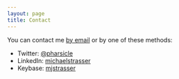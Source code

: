 ```yaml
---
layout: page
title: Contact
---
```


You can contact me <a href="http://www.google.com/recaptcha/mailhide/d?k=01M8bnEzyTmIzGcfa340JVFw==&amp;c=wIwCxE0m2xu0lp8pcjp6mqZDrDFGC4uvkrmFC8lvHiY=" onclick="window.open('http://www.google.com/recaptcha/mailhide/d?k\x3d01M8bnEzyTmIzGcfa340JVFw\x3d\x3d\x26c\x3dwIwCxE0m2xu0lp8pcjp6mqZDrDFGC4uvkrmFC8lvHiY\x3d', '', 'toolbar=0,scrollbars=0,location=0,statusbar=0,menubar=0,resizable=0,width=500,height=300'); return false;" title="Reveal this e-mail address">by email</a> or by one of these methods:

* Twitter: [@pharsicle](https://twitter.com/pharsicle)
* LinkedIn: [michaelstrasser](https://www.linkedin.com/in/michaelstrasser/)
* Keybase: [mjstrasser](https://keybase.io/mjstrasser)